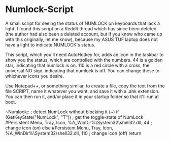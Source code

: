 # Numlock-Script
A small script for seeing the status of NUMLOCK on keyboards that lack a light.
I found this script on a Reddit thread which has since been deleted (the author had also been a deleted account, but if you know who came up with this originally, let me know), because my ASUS TUF laptop does not have a light to indicate NUMLOCK's status.

This script, which you'll need AutoHotkey for, adds an icon in the taskbar to show you the status, which are controlled with the numbers. 44 is a golden star, indicating that numlock is on. 110 is a red circle with a cross, the universal NO sign, indicating that numlock is off. You can change these to whichever icons you desire.

Use Notepad++, or something similar, to create a file, copy the text from the file SCRIPT, name it whatever you want, and save it with a .ahk extension. You can then run it, and/or place it in your startup folder so that it'll run at boot.

~Numlock::  ; detect NumLock without blocking it (~)
    if (GetKeyState("NumLock", "T"))  ; get the toggle-state of NumLock
        #Persistent
		Menu, Tray, Icon, %A_WinDir%\System32\shell32.dll, 44 ; change icon (on)
    else
		#Persistent
		Menu, Tray, Icon, %A_WinDir%\System32\shell32.dll, 110 ; change icon (off)
    return
